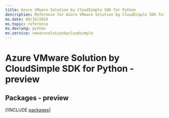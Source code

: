 ```yaml
---
title: Azure VMware Solution by CloudSimple SDK for Python
description: Reference for Azure VMware Solution by CloudSimple SDK for Python
ms.date: 09/16/2024
ms.topic: reference
ms.devlang: python
ms.service: vmwaresolutionbycloudsimple
---
```

# Azure VMware Solution by CloudSimple SDK for Python - preview
## Packages - preview
[!INCLUDE [packages](vmware-solution-by-cloudsimple-index.md)]